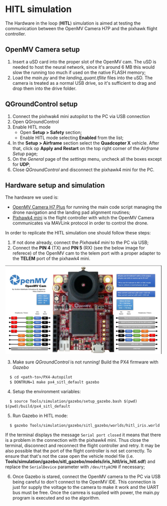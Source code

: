 # HITL simulation

The Hardware in the loop (**HITL**) simulation is aimed at testing the communication between the OpenMV Camera H7P and the pixhawk flight controller.  

## OpenMV Camera setup
  1. Insert a uSD card into the proper slot of the OpenMV cam. The uSD is needed to host the neural network, since it's around 6 MB this would slow the running too much if used on the native FLASH memory;
  2. Load the *main.py* and the *landing_quant.tflite* files into the uSD. The camera is treated as a normal USB drive, so it's sufficient to drag and drop them into the drive folder. 

## QGroundControl setup
  1. Connect the pixhwak4 mini autopilot to the PC via USB connection
  2. Open QGroundControl
  3. Enable HITL mode
      * Open **Setup > Safety** section;
      * Enable HITL mode selecting **Enabled** from the list;
  4. In the **Setup > Airframe** section select the **Quadcopter X** vehicle. After that, click op **Apply and Restart** on the top right corner of the *Airframe Setup* page;
  5. On the *General* page of the *settings* menu, uncheck all the boxes except for **UDP**; 
  6. Close *QGroundControl* and disconnect the pixhawk4 mini for the PC.

## Hardware setup and simulation

The hardware we used is:
  - [OpenMV Camera H7 Plus](https://openmv.io/products/openmv-cam-h7-plus) for running the main code script managing the drone navigation
      and the landing pad alignment routines;
  - [Pixhawk4 mini](http://www.holybro.com/product/pixhawk4-mini/) is the flight controller with witch the OpenMV Camera communicates via MAVLink protocol 
  in order to control the drone.
  
In order to replicate the HITL simulation one should follow these steps:
  1. If not done already, connect the *Pixhawk4 mini* to the PC via USB;
  2. Connect the **PIN 4** (TX) and **PIN 5** (RX) (see the below image for referece) of the OpenMV cam to the telem port with a proper adapter to the **TELEM** port of the pixhawk4 mini.
 
 <img src="Imgs/camera_pinout.png" alt="drawing" width="500"/>
  
  3. Make sure *QGroundControl* is not running! Build the PX4 firmware with *Gazebo* 
  ```Shell
    $ cd <path-to>/PX4-Autopilot
    $ DONTRUN=1 make px4_sitl_default gazebo
  ```
  4. Setup the environment variables:
  ```Shell
    $ source Tools/simulation/gazebo/setup_gazebo.bash $(pwd) $(pwd)/build/px4_sitl_default
  ```
  5. Run Gazebo in HITL mode:
  ```Shell
    $ gazebo Tools/simulation/gazebo/sitl_gazebo/worlds/hitl_iris.world
  ``` 
If the terminal displays the message <code>Serial port closed</code> it means that there is a problem in the connection with the pixhawk4 mini. Thus close the terminal, disconnect and reconnect the flight controller and retry. It may be also possible that the port of the flight controller is not set correctly. To ensure that that's not the case open the vehicle model file (i.e. **Tools/simulation/gazebo/sitl_gazebo/models/iris_hitl/iris_hitl.sdf**) and replace the <code>SerialDevice</code> parameter with <code>/dev/ttyACM0</code> if necessary;

  6. Once Gazebo is stared, connect the OpenMV camera to the PC via USB being careful to don't connect to the OpenMV IDE. This connection is just for supply the voltage to the camera to make it work and the UART bus must be free. Once the camrea is supplied with power, the main.py program is executed and so the algorithm. 
  

  
